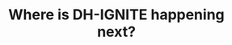 ---
# An instance of the Pages widget.
# Documentation: https://wowchemy.com/docs/page-builder/
widget: pages

# This file represents a page section.
headless: true

# Order that this section appears on the page.
weight: 40

title: 'Where is DH-IGNITE happening next?'
subtitle:

content:
  # Page type to display. E.g. post, event, publication...
  page_type: event
  # Choose how many pages you would like to display (0 = all pages)
  count: "6"
  # Filter on criteria
  filters:
    author: ''
    category: ''
    tag: 'dh-ignite'
    exclude_featured: false
    exclude_future: false
    exclude_past: true
    publication_type: ''
  # Choose how many pages you would like to offset by
  offset: 0
  # Page order: descending (desc) or ascending (asc) date.
  order: 

design:
  # Choose a view for the listings:
  #   1 = List
  #   2 = Compact
  #   3 = Card
  #   4 = Citation (publication only)
  view: 2
  columns: "1"
---